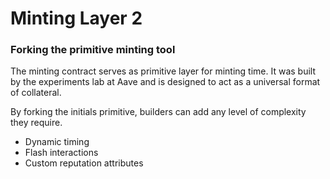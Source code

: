 # Minting Layer 2

### Forking the primitive minting tool

The minting contract serves as primitive layer for minting time. It was built by the experiments lab at Aave and is designed to act as a universal format of collateral.

By forking the initials primitive, builders can add any level of complexity they require.

* Dynamic timing
* Flash interactions
* Custom reputation attributes

